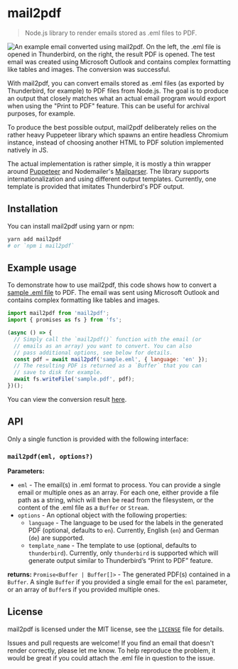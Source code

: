 # mail2pdf

> Node.js library to render emails stored as .eml files to PDF.

![An example email converted using mail2pdf. On the left, the .eml file is opened in Thunderbird, on the right, the result PDF is opened. The test email was created using Microsoft Outlook and contains complex formatting like tables and images. The conversion was successful.](https://static.bn.al/img/mail2pdf-screenshot.png)

With mail2pdf, you can convert emails stored as .eml files (as exported by Thunderbird, for example) to PDF files from Node.js. The goal is to produce an output that closely matches what an actual email program would export when using the "Print to PDF" feature. This can be useful for archival purposes, for example.

To produce the best possible output, mail2pdf deliberately relies on the rather heavy Puppeteer library which spawns an entire headless Chromium instance, instead of choosing another HTML to PDF solution implemented natively in JS.

The actual implementation is rather simple, it is mostly a thin wrapper around [Puppeteer](https://github.com/puppeteer/puppeteer/) and Nodemailer's [Mailparser](https://nodemailer.com/extras/mailparser/). The library supports internationalization and using different output templates. Currently, one template is provided that imitates Thunderbird's PDF output.

## Installation

You can install mail2pdf using yarn or npm:

```sh
yarn add mail2pdf
# or `npm i mail2pdf`
```

## Example usage

To demonstrate how to use mail2pdf, this code shows how to convert a [sample .eml file](https://static.bn.al/other/mail2pdf/sample.eml) to PDF. The email was sent using Microsoft Outlook and contains complex formatting like tables and images.

```js
import mail2pdf from 'mail2pdf';
import { promises as fs } from 'fs';

(async () => {
  // Simply call the `mail2pdf()` function with the email (or
  // emails as an array) you want to convert. You can also
  // pass additional options, see below for details.
  const pdf = await mail2pdf('sample.eml', { language: 'en' });
  // The resulting PDF is returned as a `Buffer` that you can
  // save to disk for example.
  await fs.writeFile('sample.pdf', pdf);
})();
```

You can view the conversion result [here](https://static.bn.al/other/mail2pdf/sample.pdf).

## API

Only a single function is provided with the following interface:

### `mail2pdf(eml, options?)`

**Parameters:**

- `eml` - The email(s) in .eml format to process. You can provide a single email or multiple ones as an array. For
  each one, either provide a file path as a string, which will then be read from the filesystem, or the
  content of the .eml file as a `Buffer` or `Stream`.
- `options` - An optional object with the following properties:
    - `language` - The language to be used for the labels in the generated PDF (optional, defaults to `en`).
    Currently, English (`en`) and German (`de`) are supported.
    - `template_name` - The template to use (optional, defaults to `thunderbird`). Currently, only `thunderbird`
    is supported which will generate output similar to Thunderbird’s “Print to PDF” feature.

**returns:** `Promise<Buffer | Buffer[]>` - The generated PDF(s) contained in a `Buffer`. A single `Buffer` if you provided a single email for the `eml` parameter, or an array of `Buffer`s if you provided multiple ones. 

## License

mail2pdf is licensed under the MIT license, see the [`LICENSE`](/LICENSE) file for details.

Issues and pull requests are welcome! If you find an email that doesn't render correctly, please let me know. To help reproduce the problem, it would be great if you could attach the .eml file in question to the issue.

